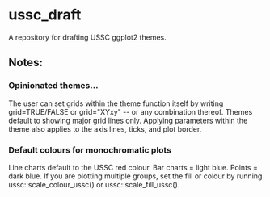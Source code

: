 # ussc_draft
A repository for drafting USSC ggplot2 themes.


## Notes:
### Opinionated themes...
The user can set grids within the theme function itself by writing grid=TRUE/FALSE or grid="XYxy" -- or any combination thereof. Themes default to showing major grid lines only. 
Applying parameters within the theme also applies to the axis lines, ticks, and plot border. 
### Default colours for monochromatic plots
Line charts default to the USSC red colour.
Bar charts = light blue.
Points = dark blue.
If you are plotting multiple groups, set the fill or colour by running ussc::scale_colour_ussc() or ussc::scale_fill_ussc().
